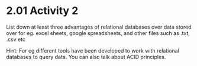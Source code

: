 # 2.01 Activity 2

List down at least three advantages of relational databases over data stored over for eg. excel sheets, google spreadsheets, and other files such as .txt, .csv etc

Hint: For eg different tools have been developed to work with relational databases to query data. You can also talk about ACID principles. 
